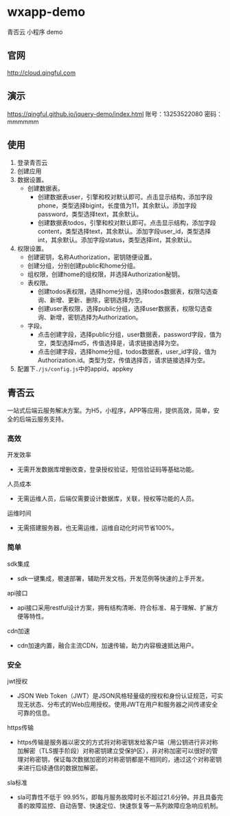 # wxapp-demo
青否云 小程序 demo

## 官网

http://cloud.qingful.com

## 演示

https://qingful.github.io/jquery-demo/index.html
账号：13253522080
密码：mmmmmm

## 使用

1. 登录青否云
2. 创建应用
3. 数据设置。
   - 创建数据表。
     - 创建数据表user，引擎和校对默认即可。点击显示结构，添加字段phone，类型选择bigint，长度值为11，其余默认。添加字段password，类型选择text，其余默认。
     - 创建数据表todos，引擎和校对默认即可。点击显示结构，添加字段content，类型选择text，其余默认。添加字段user_id，类型选择int，其余默认。添加字段status，类型选择int，其余默认。
4. 权限设置。
   - 创建密钥，名称Authorization，密钥随便设置。
   - 创建分组，分别创建public和home分组。
   - 组权限，创建home的组权限，并选择Authorization秘钥。
   - 表权限。
     - 创建todos表权限，选择home分组，选择todos数据表，权限勾选查询、新增、更新、删除，密钥选择为空。
     - 创建user表权限，选择public分组，选择user数据表，权限勾选查询、新增，密钥选择为Authorization。
   - 字段。
     - 点击创建字段，选择public分组，user数据表，password字段，值为空，类型选择md5，传值选择是，请求链接选择为空。
     - 点击创建字段，选择home分组，todos数据表，user_id字段，值为Authorization.id。类型为空，传值选择否，请求链接选择为空。
5. 配置下`./js/config.js`中的appid，appkey



## 青否云

一站式后端云服务解决方案。为H5，小程序，APP等应用，提供高效，简单，安全的后端云服务支持。



### 高效

开发效率

- 无需开发数据库增删改查，登录授权验证，短信验证码等基础功能。

人员成本

- 无需运维人员，后端仅需要设计数据库，关联，授权等功能的人员。

运维时间

- 无需搭建服务器，也无需运维，运维自动化时间节省100%。



### 简单

sdk集成

- sdk一键集成，极速部署，辅助开发文档，开发范例等快速的上手开发。

api接口

- api接口采用restful设计方案，拥有结构清晰、符合标准、易于理解、扩展方便等特性。

cdn加速

- cdn加速内置，融合主流CDN，加速传输，助力内容极速抵达用户。



### 安全

jwt授权

- JSON Web Token（JWT）是JSON风格轻量级的授权和身份认证规范，可实现无状态、分布式的Web应用授权。使用JWT在用户和服务器之间传递安全可靠的信息。

https传输

- https传输是服务器以密文的方式将对称密钥发给客户端（用公钥进行非对称加解密（TLS握手阶段）对称密钥建立受保护区），非对称加密可以很好的管理对称密钥，保证每次数据加密的对称密钥都是不相同的，通过这个对称密钥来进行后续通信的数据加解密。

sla标准

- sla可靠性不低于 99.95%，即每月服务故障时长不超过21.6分钟。并且具备完善的故障监控、自动告警、快速定位、快速恢复等一系列故障应急响应机制。